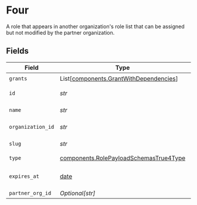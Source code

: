 # Four

A role that appears in another organization's role list that can be assigned but not modified by the partner organization.


## Fields

| Field                                                                                            | Type                                                                                             | Required                                                                                         | Description                                                                                      | Example                                                                                          |
| ------------------------------------------------------------------------------------------------ | ------------------------------------------------------------------------------------------------ | ------------------------------------------------------------------------------------------------ | ------------------------------------------------------------------------------------------------ | ------------------------------------------------------------------------------------------------ |
| `grants`                                                                                         | List[[components.GrantWithDependencies](../../models/components/grantwithdependencies.md)]       | :heavy_check_mark:                                                                               | N/A                                                                                              |                                                                                                  |
| `id`                                                                                             | *str*                                                                                            | :heavy_check_mark:                                                                               | Format: <organization_id>:<slug>                                                                 | 123:owner                                                                                        |
| `name`                                                                                           | *str*                                                                                            | :heavy_check_mark:                                                                               | Human-friendly name for the role                                                                 | Owner                                                                                            |
| `organization_id`                                                                                | *str*                                                                                            | :heavy_check_mark:                                                                               | Id of an organization                                                                            | 123                                                                                              |
| `slug`                                                                                           | *str*                                                                                            | :heavy_check_mark:                                                                               | URL-friendly name for the role                                                                   | owner                                                                                            |
| `type`                                                                                           | [components.RolePayloadSchemasTrue4Type](../../models/components/rolepayloadschemastrue4type.md) | :heavy_check_mark:                                                                               | N/A                                                                                              |                                                                                                  |
| `expires_at`                                                                                     | [date](https://docs.python.org/3/library/datetime.html#date-objects)                             | :heavy_minus_sign:                                                                               | date and time then the role will expire                                                          | 2028-07-21T17:32:28Z                                                                             |
| `partner_org_id`                                                                                 | *Optional[str]*                                                                                  | :heavy_minus_sign:                                                                               | N/A                                                                                              | 123                                                                                              |